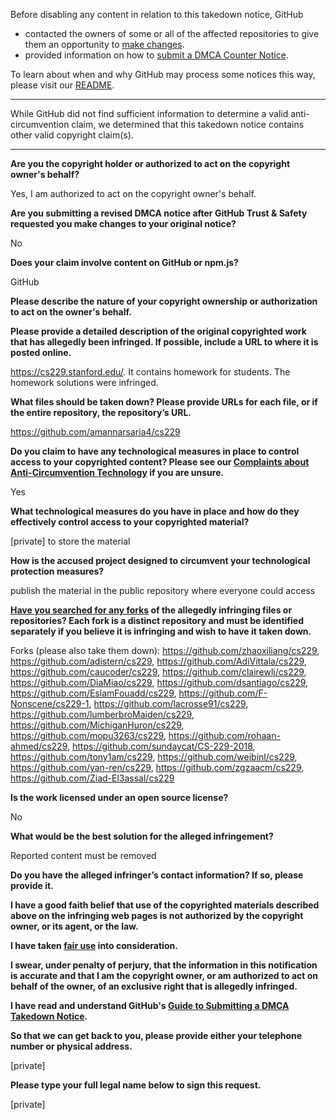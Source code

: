 Before disabling any content in relation to this takedown notice, GitHub
- contacted the owners of some or all of the affected repositories to give them an opportunity to [make changes](https://docs.github.com/en/github/site-policy/dmca-takedown-policy#a-how-does-this-actually-work).
- provided information on how to [submit a DMCA Counter Notice](https://docs.github.com/en/articles/guide-to-submitting-a-dmca-counter-notice).

To learn about when and why GitHub may process some notices this way, please visit our [README](https://github.com/github/dmca/blob/master/README.md#anatomy-of-a-takedown-notice).

---

While GitHub did not find sufficient information to determine a valid anti-circumvention claim, we determined that this takedown notice contains other valid copyright claim(s).

---

**Are you the copyright holder or authorized to act on the copyright owner's behalf?**

Yes, I am authorized to act on the copyright owner's behalf.

**Are you submitting a revised DMCA notice after GitHub Trust & Safety requested you make changes to your original notice?**

No

**Does your claim involve content on GitHub or npm.js?**

GitHub

**Please describe the nature of your copyright ownership or authorization to act on the owner's behalf.**

**Please provide a detailed description of the original copyrighted work that has allegedly been infringed. If possible, include a URL to where it is posted online.**

https://cs229.stanford.edu/. It contains homework for students. The homework solutions were infringed.

**What files should be taken down? Please provide URLs for each file, or if the entire repository, the repository’s URL.**

https://github.com/amannarsaria4/cs229

**Do you claim to have any technological measures in place to control access to your copyrighted content? Please see our <a href="https://docs.github.com/articles/guide-to-submitting-a-dmca-takedown-notice#complaints-about-anti-circumvention-technology">Complaints about Anti-Circumvention Technology</a> if you are unsure.**

Yes

**What technological measures do you have in place and how do they effectively control access to your copyrighted material?**

[private] to store the material

**How is the accused project designed to circumvent your technological protection measures?**

publish the material in the public repository where everyone could access

**<a href="https://docs.github.com/articles/dmca-takedown-policy#b-what-about-forks-or-whats-a-fork">Have you searched for any forks</a> of the allegedly infringing files or repositories? Each fork is a distinct repository and must be identified separately if you believe it is infringing and wish to have it taken down.**

Forks (please also take them down): https://github.com/zhaoxiliang/cs229, https://github.com/adistern/cs229, https://github.com/AdiVittala/cs229, https://github.com/caucoder/cs229, https://github.com/clairewlj/cs229, https://github.com/DiaMiao/cs229, https://github.com/dsantiago/cs229, https://github.com/EslamFouadd/cs229, https://github.com/F-Nonscene/cs229-1, https://github.com/lacrosse91/cs229, https://github.com/lumberbroMaiden/cs229, https://github.com/MichiganHuron/cs229, https://github.com/mopu3263/cs229, https://github.com/rohaan-ahmed/cs229, https://github.com/sundaycat/CS-229-2018, https://github.com/tony1am/cs229, https://github.com/weibinl/cs229, https://github.com/yan-ren/cs229, https://github.com/zgzaacm/cs229, https://github.com/Ziad-El3assal/cs229

**Is the work licensed under an open source license?**

No

**What would be the best solution for the alleged infringement?**

Reported content must be removed

**Do you have the alleged infringer’s contact information? If so, please provide it.**

**I have a good faith belief that use of the copyrighted materials described above on the infringing web pages is not authorized by the copyright owner, or its agent, or the law.**

**I have taken <a href="https://www.lumendatabase.org/topics/22">fair use</a> into consideration.**

**I swear, under penalty of perjury, that the information in this notification is accurate and that I am the copyright owner, or am authorized to act on behalf of the owner, of an exclusive right that is allegedly infringed.**

**I have read and understand GitHub's <a href="https://docs.github.com/articles/guide-to-submitting-a-dmca-takedown-notice/">Guide to Submitting a DMCA Takedown Notice</a>.**

**So that we can get back to you, please provide either your telephone number or physical address.**

[private]

**Please type your full legal name below to sign this request.**

[private]
